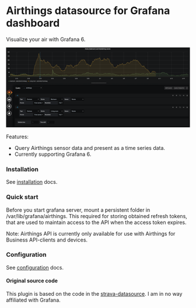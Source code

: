 # Airthings datasource for Grafana dashboard

Visualize your air with Grafana 6.

![Airthings Datasource](docs/img/dashboard-example.png)

Features:

- Query Airthings sensor data and present as a time series data.
- Currently supporting Grafana 6.

### Installation

See [installation](https://github.com/devdavidkarlsson/grafana-airthings-datasource/blob/master/docs/installation.md) docs.

### Quick start

Before you start grafana server, mount a persistent folder in /var/lib/grafana/airthings.
This required for storing obtained refresh tokens, that are used to maintain access to the API when the access token expires.

Note: Airthings API is currently only available for use with Airthings for Business API-clients and devices.

### Configuration

See [configuration](https://github.com/devdavidkarlsson/grafana-airthings-datasource/blob/master/docs/configuration.md) docs.


#### Original source code
This plugin is based on the code in the [strava-datasource](https://github.com/grafana/strava-datasource).
I am in no way affiliated with Grafana.
